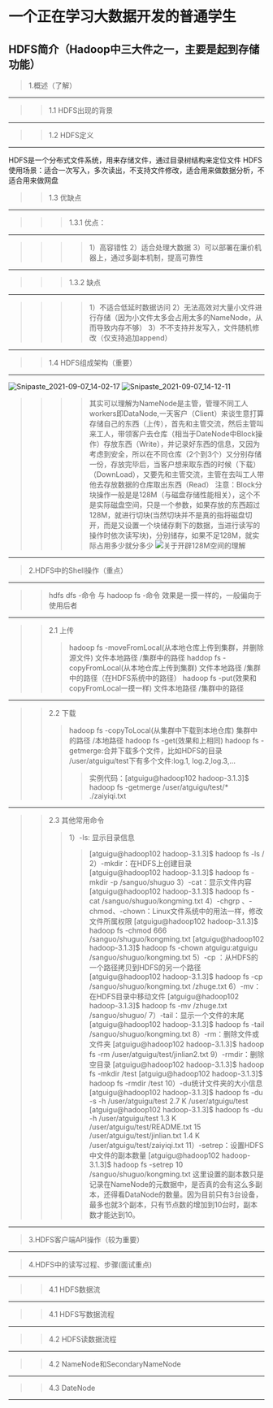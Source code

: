 一个正在学习大数据开发的普通学生
========================
HDFS简介（Hadoop中三大件之一，主要是起到存储功能）
------------
>1.概述（了解）
----------
>>1.1 HDFS出现的背景
---
>>1.2 HDFS定义
---
HDFS是一个分布式文件系统，用来存储文件，通过目录树结构来定位文件
HDFS使用场景：适合一次写入，多次读出，不支持文件修改，适合用来做数据分析，不适合用来做网盘
>>1.3 优缺点
---
>>>1.3.1 优点：
---
>>>>1）高容错性
>>>>2）适合处理大数据
>>>>3）可以部署在廉价机器上，通过多副本机制，提高可靠性
-----
>>>1.3.2 缺点
---
>>>>1）不适合低延时数据访问
>>>>2）无法高效对大量小文件进行存储（因为小文件太多会占用太多的NameNode，从而导致内存不够）
>>>>3）不不支持并发写入，文件随机修改（仅支持追加append）
----
>>1.4 HDFS组成架构（重要） 
------
![Snipaste_2021-09-07_14-02-17](https://user-images.githubusercontent.com/32889586/132292300-1039e166-7eb2-42b7-96e9-df1c17bae963.jpg)
![Snipaste_2021-09-07_14-12-11](https://user-images.githubusercontent.com/32889586/132293239-3653a1a1-8505-4c05-ae4a-047e6babcdc6.jpg)<br>	
>>>>其实可以理解为NameNode是主管，管理不同工人workers即DataNode,一天客户（Client）来谈生意打算存储自己的东西（上传），首先和主管交流，然后主管叫来工人，带领客户去仓库（相当于DateNode中Block操作）存放东西（Write），并记录好东西的信息，又因为考虑到安全，所以在不同仓库（2个到3个）又分别存储一份，存放完毕后，当客户想来取东西的时候（下载）（DownLoad），又要先和主管交流，主管在去叫工人带他去存放数据的仓库取出东西（Read）
注意：Block分块操作一般是是128M（与磁盘存储性能相关），这个不是实际磁盘空间，只是一个参数，如果存放的东西超过128M，就进行切块(当然切块并不是真的指将磁盘切开，而是又设置一个块储存剩下的数据，当进行读写的操作时依次读写块)，分别储存，如果不足128M，就实际占用多少就分多少
![关于开辟128M空间的理解](https://user-images.githubusercontent.com/32889586/132327846-dd9ab92f-e6c8-4a85-811e-5feea0ee09a1.jpg)
----
>2.HDFS中的Shell操作（重点）
-----------------
>>hdfs dfs -命令 与 hadoop fs -命令 效果是一摸一样的，一般偏向于使用后者
--------------------
>>2.1 上传
>>>hadoop fs -moveFromLocal(从本地仓库上传到集群，并删除源文件) 文件本地路径 /集群中的路径
>>>haddop fs -copyFromLocal(从本地仓库上传到集群) 文件本地路径 /集群中的路径（在HDFS系统中的路径）
>>>hadoop fs -put(效果和copyFromLocal一摸一样) 文件本地路径 /集群中的路径
----------------------
>>2.2 下载
>>>hadoop fs -copyToLocal(从集群中下载到本地仓库) 集群中的路径 /本地路径
>>>hadoop fs -get(效果和上相同)
>>>hadoop fs -getmerge:合并下载多个文件，比如HDFS的目录 /user/atguigu/test下有多个文件:log.1, log.2,log.3,...
>>>>实例代码：[atguigu@hadoop102 hadoop-3.1.3]$ hadoop fs -getmerge /user/atguigu/test/* ./zaiyiqi.txt
------------
>>2.3 其他常用命令
>>>1）-ls: 显示目录信息
>>>>[atguigu@hadoop102 hadoop-3.1.3]$ hadoop fs -ls /
>>>2）-mkdir：在HDFS上创建目录
>>>>[atguigu@hadoop102 hadoop-3.1.3]$ hadoop fs -mkdir -p /sanguo/shuguo
>>>3）-cat：显示文件内容
>>>>[atguigu@hadoop102 hadoop-3.1.3]$ hadoop fs -cat /sanguo/shuguo/kongming.txt
>>>4）-chgrp 、-chmod、-chown：Linux文件系统中的用法一样，修改文件所属权限
>>>>[atguigu@hadoop102 hadoop-3.1.3]$ hadoop fs  -chmod  666  /sanguo/shuguo/kongming.txt
>>>>[atguigu@hadoop102 hadoop-3.1.3]$ hadoop fs  -chown  atguigu:atguigu   /sanguo/shuguo/kongming.txt
>>>5）-cp ：从HDFS的一个路径拷贝到HDFS的另一个路径
>>>>[atguigu@hadoop102 hadoop-3.1.3]$ hadoop fs -cp /sanguo/shuguo/kongming.txt /zhuge.txt
>>>6）-mv：在HDFS目录中移动文件
>>>>[atguigu@hadoop102 hadoop-3.1.3]$ hadoop fs -mv /zhuge.txt /sanguo/shuguo/
>>>7）-tail：显示一个文件的末尾
>>>>[atguigu@hadoop102 hadoop-3.1.3]$ hadoop fs -tail /sanguo/shuguo/kongming.txt
>>>8）-rm：删除文件或文件夹
>>>>[atguigu@hadoop102 hadoop-3.1.3]$ hadoop fs -rm /user/atguigu/test/jinlian2.txt
>>>9）-rmdir：删除空目录
>>>>[atguigu@hadoop102 hadoop-3.1.3]$ hadoop fs -mkdir /test
>>>>[atguigu@hadoop102 hadoop-3.1.3]$ hadoop fs -rmdir /test
>>>10）-du统计文件夹的大小信息
>>>>[atguigu@hadoop102 hadoop-3.1.3]$ hadoop fs -du -s -h /user/atguigu/test
2.7 K  /user/atguigu/test
>>>>[atguigu@hadoop102 hadoop-3.1.3]$ hadoop fs -du  -h /user/atguigu/test
1.3 K  /user/atguigu/test/README.txt
15     /user/atguigu/test/jinlian.txt
1.4 K  /user/atguigu/test/zaiyiqi.txt
>>>11）-setrep：设置HDFS中文件的副本数量
>>>>[atguigu@hadoop102 hadoop-3.1.3]$ hadoop fs -setrep 10 /sanguo/shuguo/kongming.txt
>>>>这里设置的副本数只是记录在NameNode的元数据中，是否真的会有这么多副本，还得看DataNode的数量。因为目前只有3台设备，最多也就3个副本，只有节点数的增加到10台时，副本数才能达到10。
---
>3.HDFS客户端API操作（较为重要）
---------
>4.HDFS中的读写过程、步骤(面试重点)
--------
>>4.1 HDFS数据流
------
>>4.1 HDFS写数据流程
-----
>>4.2 HDFS读数据流程
-----
>>4.2 NameNode和SecondaryNameNode
-----
>>4.3 DateNode
------
 
